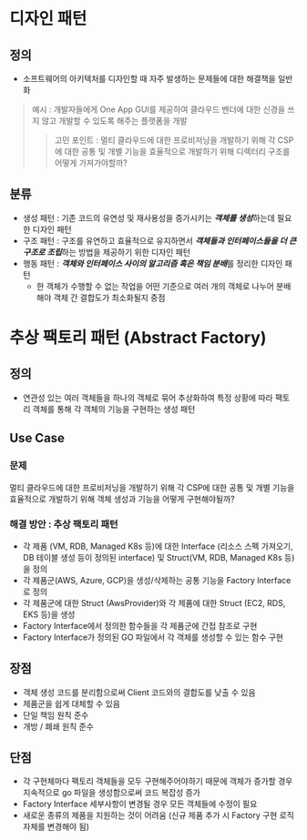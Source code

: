 # 디자인 패턴
## 정의
- 소프트웨어의 아키텍처를 디자인할 때 자주 발생하는 문제들에 대한 해결책을 일반화
> 예시 : 개발자들에게 One App GUI를 제공하여 클라우드 벤더에 대한 신경을 쓰지 않고 개발할 수 있도록 해주는 플랫폼을 개발
>> 고민 포인트 : 멀티 클라우드에 대한 프로비저닝을 개발하기 위해 각 CSP에 대한 공통 및 개별 기능을 효율적으로 개발하기 위해 디렉터리 구조를 어떻게 가져가야할까?

## 분류
- 생성 패턴 : 기존 코드의 유연성 및 재사용성을 증가시키는 ***객체를 생성***하는데 필요한 디자인 패턴
- 구조 패턴 : 구조를 유연하고 효율적으로 유지하면서 ***객체들과 인터페이스들을 더 큰 구조로 조립***하는 방법을 제공하기 위한 디자인 패턴
- 행동 패턴 : ***객체와 인터페이스 사이의 알고리즘 혹은 책임 분배***를 정리한 디자인 패턴
  - 한 객체가 수행할 수 없는 작업을 어떤 기준으로 여러 개의 객체로 나누어 분배해야 객체 간 결합도가 최소화될지 중점

# 추상 팩토리 패턴 (Abstract Factory)
## 정의
- 연관성 있는 여러 객체들을 하나의 객체로 묶어 추상화하여 특정 상황에 따라 팩토리 객체를 통해 각 객체의 기능을 구현하는 생성 패턴

## Use Case
### 문제
멀티 클라우드에 대한 프로비저닝을 개발하기 위해 각 CSP에 대한 공통 및 개별 기능을 효율적으로 개발하기 위해 객체 생성과 기능을 어떻게 구현해야될까?

### 해결 방안 : 추상 팩토리 패턴
- 각 제품 (VM, RDB, Managed K8s 등)에 대한 Interface (리소스 스펙 가져오기, DB 테이블 생성 등이 정의된 interface) 및 Struct(VM, RDB, Managed K8s 등)을 정의
- 각 제품군(AWS, Azure, GCP)을 생성/삭제하는 공통 기능을 Factory Interface로 정의
- 각 제품군에 대한 Struct (AwsProvider)와 각 제품에 대한 Struct (EC2, RDS, EKS 등)을 생성
- Factory Interface에서 정의한 함수들을 각 제품군에 간접 참조로 구현
- Factory Interface가 정의된 GO 파일에서 각 객체를 생성할 수 있는 함수 구현

## 장점
- 객체 생성 코드를 분리함으로써 Client 코드와의 결합도를 낮출 수 있음
- 제품군을 쉽게 대체할 수 있음
- 단일 책임 원칙 준수
- 개방 / 폐쇄 원칙 준수

## 단점
- 각 구현체마다 팩토리 객체들을 모두 구현해주어야하기 때문에 객체가 증가할 경우 지속적으로 go 파일을 생성함으로써 코드 복잡성 증가
- Factory Interface 세부사항이 변경될 경우 모든 객체들에 수정이 필요
- 새로운 종류의 제품을 지원하는 것이 어려움 (신규 제품 추가 시 Factory 구현 로직 자체를 변경해야 됨)
